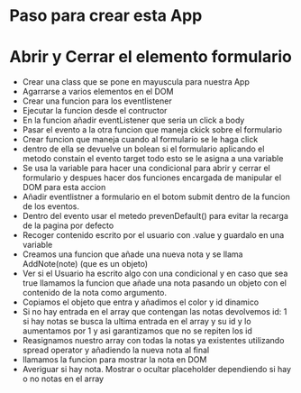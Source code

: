 # Paso para crear esta App
# Abrir y Cerrar el elemento formulario 

- Crear una class que se pone en mayuscula para nuestra App
- Agarrarse a varios elementos en el DOM
- Crear una funcion para los eventlistener
- Ejecutar la funcion desde el contructor 
- En la funcion añadir eventListener que seria un click a body 
- Pasar el evento a la otra funcion que maneja ckick sobre el formulario
- Crear funcion que maneja cuando al formulario se le haga click
- dentro de ella se devuelve un bolean si el formulario aplicando el metodo constain el evento target todo esto se le asigna a una variable
- Se usa la variable para hacer una condicional para abrir y cerrar el formulario y despues hacer dos funciones encargada de manipular el DOM para esta accion 
- Añadir eventlistner a formulario en el botom submit dentro de la funcion de los eventos.
- Dentro del evento usar el metedo prevenDefault() para evitar la recarga de la pagina por defecto 
- Recoger contenido escrito por el usuario con .value y guardalo en una variable
- Creamos una funcion que añade una nueva nota y se llama AddNote(note) (que es un objeto)
- Ver si el Usuario ha escrito algo con una condicional y  en caso que sea true llamamos la funcion que añade una nota pasando un objeto con el contenido de la nota como argumento.
- Copiamos el objeto que entra y añadimos el color y id dinamico
- Si no hay entrada en el array que contengan las notas devolvemos id: 1 si hay notas se busca la ultima entrada en el array  y su id y lo aumentamos por 1  y asi garantizamos que no se repiten los id
- Reasignamos nuestro array con todas la notas ya existentes utilizando spread operator y añadiendo  la nueva nota al final
- llamamos la funcion para mostrar la nota en DOM 
- Averiguar si hay nota. Mostrar o ocultar placeholder dependiendo si hay o no notas en el array  